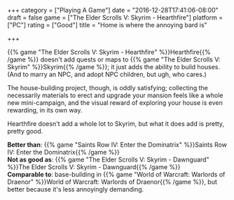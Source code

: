 +++
category = ["Playing A Game"]
date = "2016-12-28T17:41:06-08:00"
draft = false
game = ["The Elder Scrolls V: Skyrim - Hearthfire"]
platform = ["PC"]
rating = ["Good"]
title = "Home is where the annoying bard is"

+++

{{% game "The Elder Scrolls V: Skyrim - Hearthfire" %}}Hearthfire{{% /game %}} doesn't add quests or maps to {{% game "The Elder Scrolls V: Skyrim" %}}Skyrim{{% /game %}}; it just adds the ability to build houses.  (And to marry an NPC, and adopt NPC children, but ugh, who cares.)

The house-building project, though, is oddly satisfying; collecting the necessarily materials to erect and upgrade your mansion feels like a whole new mini-campaign, and the visual reward of exploring your house is even rewarding, in its own way.

Hearthfire doesn't add a whole lot to Skyrim, but what it does add is pretty, pretty good.

<b>Better than</b>: {{% game "Saints Row IV: Enter the Dominatrix" %}}Saints Row IV: Enter the Dominatrix{{% /game %}}  
<b>Not as good as</b>: {{% game "The Elder Scrolls V: Skyrim - Dawnguard" %}}The Elder Scrolls V: Skyrim - Dawnguard{{% /game %}}  
<b>Comparable to</b>: base-building in {{% game "World of Warcraft: Warlords of Draenor" %}}World of Warcraft: Warlords of Draenor{{% /game %}}, but better because it's less annoyingly demanding.
